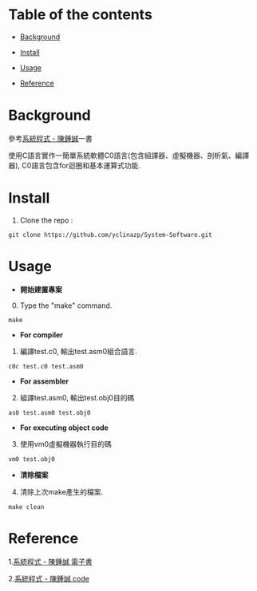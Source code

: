 # Table of the contents
- [Background](#Background)

+ [Install](#Install)

* [Usage](#Usage)

- [Reference](#Reference)

# Background
參考[系統程式 - 陳鍾誠](https://www.flag.com.tw/books/product/F7501)一書

使用C語言實作一簡單系統軟體C0語言(包含組譯器、虛擬機器、剖析氣、編譯器), C0語言包含for迴圈和基本運算式功能.

# Install

1. Clone the repo :
```
git clone https://github.com/yclinazp/System-Software.git
```

# Usage
- **開始建置專案**

0. Type the "make" command.
```
make
```
- **For compiler**

1. 編譯test.c0, 輸出test.asm0組合語言.
```
c0c test.c0 test.asm0
```
- **For assembler**

2. 組譯test.asm0, 輸出test.obj0目的碼
```
as0 test.asm0 test.obj0
```
- **For executing object code**

3. 使用vm0虛擬機器執行目的碼
```
vm0 test.obj0
```
- **清除檔案**

4. 清除上次make產生的檔案.
```
make clean
```

# Reference

1.[系統程式 - 陳鍾誠 電子書](https://github.com/cccbook/sp/wiki/spbook?fbclid=IwAR27KGcfHevXaAFR2uoxb8QY3nzTwHnC_WAwdiVFmAdDX0tjSswElonU_7U)

2.[系統程式 - 陳鍾誠 code](http://sp1.wikidot.com/main)

